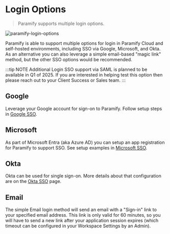 # Login Options
> Paramify supports multiple login options.

![paramify-login-options](/assets/paramify_login_options.png)

Paramify is able to support multiple options for login in Paramify Cloud and self-hosted environments, including SSO via Google, Microsoft, and Okta. As an alternative you can also leverage a simple email-based "magic link" method, but the other SSO options would be recommended.

:::tip NOTE
Additional Login SSO support via SAML is planned to be available in Q1 of 2025. If you are interested in helping test this option then please reach out to your Client Success or Sales team.
:::

## Google
Leverage your Google account for sign-on to Paramify. Follow setup steps in [Google SSO](login-google).

## Microsoft
As part of Microsoft Entra (aka Azure AD) you can setup an app registration for Paramify to support SSO. See setup examples in [Microsoft SSO](login-microsoft).

## Okta
Okta can be used for single sign-on. More details about that configuration are on the [Okta SSO](login-okta) page.

## Email
The simple Email login method will send an email with a "Sign-in" link to your specified email address. This link is only valid for 60 minutes, so you will have to send a new link after your application session expires (which timeout can be configured in your Workspace Settings by an Admin).
